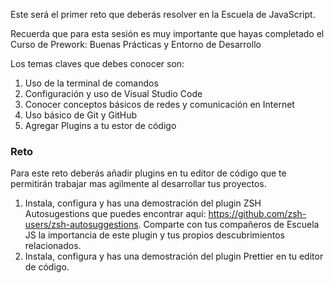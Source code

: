 Este será el primer reto que deberás resolver en la Escuela de JavaScript. 

Recuerda que para esta sesión es muy importante que hayas completado el Curso de Prework: Buenas Prácticas y Entorno de Desarrollo 

Los temas claves que debes conocer son: 

1. Uso de la terminal de comandos 
2. Configuración y uso de Visual Studio Code
3. Conocer conceptos básicos de redes y comunicación en Internet 
4. Uso básico de Git y GitHub
5. Agregar Plugins a tu estor de código 

### Reto

Para este reto deberás añadir plugins en tu editor de código que te permitirán trabajar mas agilmente al desarrollar tus proyectos. 

1. Instala, configura y has una demostración del plugin ZSH Autosugestions que puedes encontrar aquí: https://github.com/zsh-users/zsh-autosuggestions. Comparte con tus compañeros de Escuela JS la importancia de este plugin y tus propios descubrimientos relacionados. 
2. Instala, configura y has una demostración del plugin Prettier en tu editor de código. 
